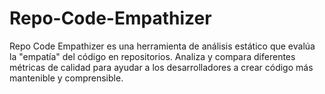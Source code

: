 # Repo-Code-Empathizer
Repo Code Empathizer es una herramienta de análisis estático que evalúa la "empatía" del código en repositorios. Analiza y compara diferentes métricas de calidad para ayudar a los desarrolladores a crear código más mantenible y comprensible.
